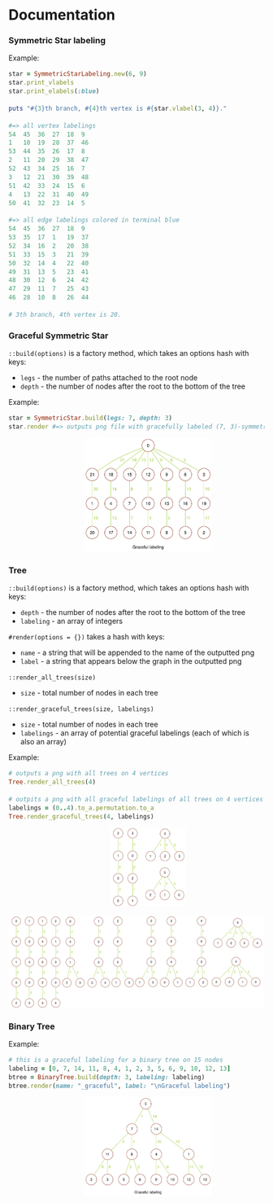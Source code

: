 # Documentation

### Symmetric Star labeling

Example:

```ruby
star = SymmetricStarLabeling.new(6, 9)
star.print_vlabels
star.print_elabels(:blue)

puts "#{3}th branch, #{4}th vertex is #{star.vlabel(3, 4)}."

#=> all vertex labelings
54	45	36	27	18	9
1	10	19	28	37	46
53	44	35	26	17	8
2	11	20	29	38	47
52	43	34	25	16	7
3	12	21	30	39	48
51	42	33	24	15	6
4	13	22	31	40	49
50	41	32	23	14	5

#=> all edge labelings colored in terminal blue
54	45	36	27	18	9
53	35	17	1	19	37
52	34	16	2	20	38
51	33	15	3	21	39
50	32	14	4	22	40
49	31	13	5	23	41
48	30	12	6	24	42
47	29	11	7	25	43
46	28	10	8	26	44

# 3th branch, 4th vertex is 20.
```

### Graceful Symmetric Star

`::build(options)` is a factory method, which takes an options hash with keys:
- `legs` - the number of paths attached to the root node
- `depth` - the number of nodes after the root to the bottom of the tree

Example:

```ruby
star = SymmetricStar.build(legs: 7, depth: 3)
star.render #=> outputs png file with gracefully labeled (7, 3)-symmetric star
```

<img src="graph_images/73_symmetric_star.png" width="250" style="margin-left: 150px;">

### Tree

`::build(options)` is a factory method, which takes an options hash with keys:
- `depth` - the number of nodes after the root to the bottom of the tree
- `labeling` - an array of integers

`#render(options = {})` takes a hash with keys:
- `name` - a string that will be appended to the name of the outputted png
- `label` - a string that appears below the graph in the outputted png

`::render_all_trees(size)`
- `size` - total number of nodes in each tree

`::render_graceful_trees(size, labelings)`
- `size` - total number of nodes in each tree
- `labelings` - an array of potential graceful labelings (each of which is also an array)

Example:

```ruby
# outputs a png with all trees on 4 vertices
Tree.render_all_trees(4)

# outpits a png with all graceful labelings of all trees on 4 vertices
labelings = (0..4).to_a.permutation.to_a
Tree.render_graceful_trees(4, labelings)
```
<img src="graph_images/4v_all.png" width="150" style="margin-left: 200px;">

![5v_all][5v_all]

### Binary Tree

Example:

```ruby
# this is a graceful labeling for a binary tree on 15 nodes
labeling = [0, 7, 14, 11, 8, 4, 1, 2, 3, 5, 6, 9, 10, 12, 13]
btree = BinaryTree.build(depth: 3, labeling: labeling)
btree.render(name: "_graceful", label: "\nGraceful labeling")
```

<img src="graph_images/btree_depth_3_graceful.png" width="250" style="margin-left: 150px;">








[4v_all]: ./graph_images/4v_all.png
[5v_all]: ./graph_images/5v_all.png
